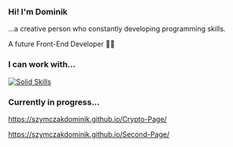 ### Hi! I'm Dominik
...a creative person who constantly developing programming skills. 

A future Front-End Developer 👨‍💻


###  I can work with...

[![Solid Skills](https://skillicons.dev/icons?i=js,html,css,sass,bootstrap,figma,git)](https://skillicons.dev)

###  Currently in progress...

https://szymczakdominik.github.io/Crypto-Page/

https://szymczakdominik.github.io/Second-Page/

